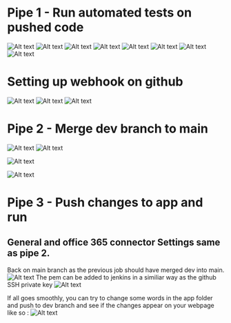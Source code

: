 # Pipe 1 - Run automated tests on pushed code
![Alt text](imgs-pipeline/1.png)
![Alt text](imgs-pipeline/2.png)
![Alt text](imgs-pipeline/3.png)
![Alt text](imgs-pipeline/4.png)
![Alt text](imgs-pipeline/5.png)
![Alt text](imgs-pipeline/6.png)
![Alt text](imgs-pipeline/7.png)
![Alt text](imgs-pipeline/8.png)

# Setting up webhook on github
![Alt text](imgs-jenkins/10.png)
![Alt text](imgs-jenkins/11.png)
![Alt text](imgs-jenkins/12.png)

# Pipe 2 - Merge dev branch to main

![Alt text](imgs-pipeline/9.png)
![Alt text](imgs-pipeline/10.png)

![Alt text](imgs-pipeline/11.png)

![Alt text](imgs-pipeline/12.png)

# Pipe 3 - Push changes to app and run

## General and office 365 connector Settings same as pipe 2.
Back on main branch as the previous job should have merged dev into main.
![Alt text](imgs-pipeline/13.png)
The pem can be added to jenkins in a similiar way as the github SSH private key
![Alt text](imgs-pipeline/14.png)

If all goes smoothly, you can try to change some words in the app folder and push to dev branch and see if the changes appear on your webpage like so : ![Alt text](imgs-pipeline/15.png)







